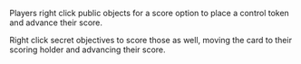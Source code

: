 Players right click public objects for a score option to place a control token and advance their score.

Right click secret objectives to score those as well, moving the card to their scoring holder and advancing their score.
